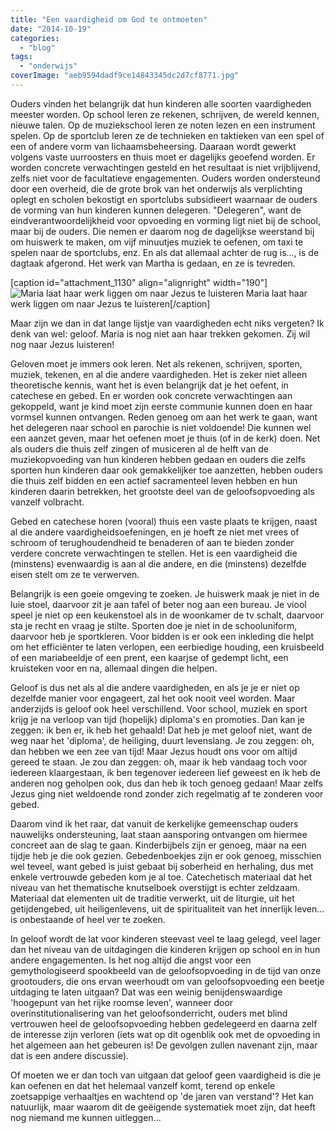 ```yaml
---
title: "Een vaardigheid om God te ontmoeten"
date: "2014-10-19"
categories: 
  - "blog"
tags: 
  - "onderwijs"
coverImage: "aeb9594dadf9ce14843345dc2d7cf8771.jpg"
---
```


Ouders vinden het belangrijk dat hun kinderen alle soorten vaardigheden meester worden. Op school leren ze rekenen, schrijven, de wereld kennen, nieuwe talen. Op de muziekschool leren ze noten lezen en een instrument spelen. Op de sportclub leren ze de technieken en taktieken van een spel of een of andere vorm van lichaamsbeheersing. Daaraan wordt gewerkt volgens vaste uurroosters en thuis moet er dagelijks geoefend worden. Er worden concrete verwachtingen gesteld en het resultaat is niet vrijblijvend, zelfs niet voor de facultatieve engagementen. Ouders worden ondersteund door een overheid, die de grote brok van het onderwijs als verplichting oplegt en scholen bekostigt en sportclubs subsidieert waarnaar de ouders de vorming van hun kinderen kunnen delegeren. "Delegeren", want de eindverantwoordelijkheid voor opvoeding en vorming ligt niet bij de school, maar bij de ouders. Die nemen er daarom nog de dagelijkse weerstand bij om huiswerk te maken, om vijf minuutjes muziek te oefenen, om taxi te spelen naar de sportclubs, enz. En als dat allemaal achter de rug is..., is de dagtaak afgerond. Het werk van Martha is gedaan, en ze is tevreden.

\[caption id="attachment\_1130" align="alignright" width="190"\]![Maria laat haar werk liggen om naar Jezus te luisteren](/wp-content/uploads/2014/12/aeb9594dadf9ce14843345dc2d7cf8771.jpg?w=190) Maria laat haar werk liggen om naar Jezus te luisteren\[/caption\]

Maar zijn we dan in dat lange lijstje van vaardigheden echt niks vergeten? Ik denk van wel: geloof. Maria is nog niet aan haar trekken gekomen. Zij wil nog naar Jezus luisteren!

Geloven moet je immers ook leren. Net als rekenen, schrijven, sporten, muziek, tekenen, en al die andere vaardigheden. Het is zeker niet alleen theoretische kennis, want het is even belangrijk dat je het oefent, in catechese en gebed. En er worden ook concrete verwachtingen aan gekoppeld, want je kind moet zijn eerste communie kunnen doen en haar vormsel kunnen ontvangen. Reden genoeg om aan het werk te gaan, want het delegeren naar school en parochie is niet voldoende! Die kunnen wel een aanzet geven, maar het oefenen moet je thuis (of in de kerk) doen. Net als ouders die thuis zelf zingen of musiceren al de helft van de muziekopvoeding van hun kinderen hebben gedaan en ouders die zelfs sporten hun kinderen daar ook gemakkelijker toe aanzetten, hebben ouders die thuis zelf bidden en een actief sacramenteel leven hebben en hun kinderen daarin betrekken, het grootste deel van de geloofsopvoeding als vanzelf volbracht.

Gebed en catechese horen (vooral) thuis een vaste plaats te krijgen, naast al die andere vaardigheidsoefeningen, en je hoeft ze niet met vrees of schroom of terughoudendheid te benaderen of aan te bieden zonder verdere concrete verwachtingen te stellen. Het is een vaardigheid die (minstens) evenwaardig is aan al die andere, en die (minstens) dezelfde eisen stelt om ze te verwerven.

Belangrijk is een goeie omgeving te zoeken. Je huiswerk maak je niet in de luie stoel, daarvoor zit je aan tafel of beter nog aan een bureau. Je viool speel je niet op een keukenstoel als in de woonkamer de tv schalt, daarvoor sta je recht en vraag je stilte. Sporten doe je niet in de schooluniform, daarvoor heb je sportkleren. Voor bidden is er ook een inkleding die helpt om het efficiënter te laten verlopen, een eerbiedige houding, een kruisbeeld of een mariabeeldje of een prent, een kaarjse of gedempt licht, een kruisteken voor en na, allemaal dingen die helpen.

Geloof is dus net als al die andere vaardigheden, en als je je er niet op dezelfde manier voor engageert, zal het ook nooit veel worden. Maar anderzijds is geloof ook heel verschillend. Voor school, muziek en sport krijg je na verloop van tijd (hopelijk) diploma's en promoties. Dan kan je zeggen: ik ben er, ik heb het gehaald! Dat heb je met geloof niet, want de weg naar het 'diploma', de heiliging, duurt levenslang. Je zou zeggen: oh, dan hebben we een zee van tijd! Maar Jezus houdt ons voor om altijd gereed te staan. Je zou dan zeggen: oh, maar ik heb vandaag toch voor iedereen klaargestaan, ik ben tegenover iedereen lief geweest en ik heb de anderen nog geholpen ook, dus dan heb ik toch genoeg gedaan! Maar zelfs Jezus ging niet weldoende rond zonder zich regelmatig af te zonderen voor gebed.

Daarom vind ik het raar, dat vanuit de kerkelijke gemeenschap ouders nauwelijks ondersteuning, laat staan aansporing ontvangen om hiermee concreet aan de slag te gaan. Kinderbijbels zijn er genoeg, maar na een tijdje heb je die ook gezien. Gebedenboekjes zijn er ook genoeg, misschien wel teveel, want gebed is juist gebaat bij soberheid en herhaling, dus met enkele vertrouwde gebeden kom je al toe. Catechetisch materiaal dat het niveau van het thematische knutselboek overstijgt is echter zeldzaam. Materiaal dat elementen uit de traditie verwerkt, uit de liturgie, uit het getijdengebed, uit heiligenlevens, uit de spiritualiteit van het innerlijk leven… is onbestaande of heel ver te zoeken.

In geloof wordt de lat voor kinderen steevast veel te laag gelegd, veel lager dan het niveau van de uitdagingen die kinderen krijgen op school en in hun andere engagementen. Is het nog altijd die angst voor een gemythologiseerd spookbeeld van de geloofsopvoeding in de tijd van onze grootouders, die ons ervan weerhoudt om van geloofsopvoeding een beetje uitdaging te laten uitgaan? Dat was een weinig benijdenswaardige 'hoogepunt van het rijke roomse leven', wanneer door overinstitutionalisering van het geloofsonderricht, ouders met blind vertrouwen heel de geloofsopvoeding hebben gedelegeerd en daarna zelf de interesse zijn verloren (iets wat op dit ogenblik ook met de opvoeding in het algemeen aan het gebeuren is! De gevolgen zullen navenant zijn, maar dat is een andere discussie).

Of moeten we er dan toch van uitgaan dat geloof geen vaardigheid is die je kan oefenen en dat het helemaal vanzelf komt, terend op enkele zoetsappige verhaaltjes en wachtend op 'de jaren van verstand'? Het kan natuurlijk, maar waarom dit de geëigende systematiek moet zijn, dat heeft nog niemand me kunnen uitleggen...
